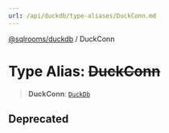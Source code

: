 ```yaml
---
url: /api/duckdb/type-aliases/DuckConn.md
---
```

[@sqlrooms/duckdb](../index.md) / DuckConn

# Type Alias: ~~DuckConn~~

> **DuckConn**: [`DuckDb`](DuckDb.md)

## Deprecated
